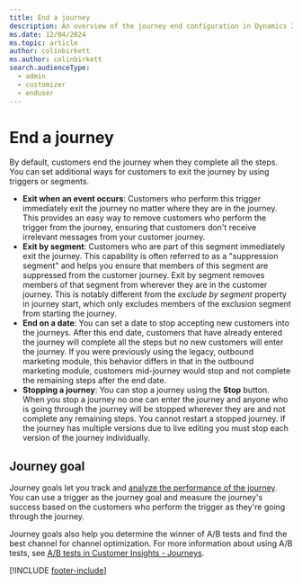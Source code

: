 ```yaml
---
title: End a journey
description: An overview of the journey end configuration in Dynamics 365 Customer Insights - Journeys.
ms.date: 12/04/2024
ms.topic: article
author: colinbirkett
ms.author: colinbirkett
search.audienceType: 
  - admin
  - customizer
  - enduser
---
```


# End a journey

By default, customers end the journey when they complete all the steps. You can set additional ways for customers to exit the journey by using triggers or segments.

- **Exit when an event occurs**: Customers who perform this trigger immediately exit the journey no matter where they are in the journey. This provides an easy way to remove customers who perform the trigger from the journey, ensuring that customers don't receive irrelevant messages from your customer journey.
- **Exit by segment**: Customers who are part of this segment immediately exit the journey. This capability is often referred to as a "suppression segment" and helps you ensure that members of this segment are suppressed from the customer journey. Exit by segment removes members of that segment from wherever they are in the customer journey. This is notably different from the *exclude by segment* property in journey start, which only excludes members of the exclusion segment from starting the journey.
- **End on a date**: You can set a date to stop accepting new customers into the journeys. After this end date, customers that have already entered the journey will complete all the steps but no new customers will enter the journey. If you were previously using the legacy, outbound marketing module, this behavior differs in that in the outbound marketing module, customers mid-journey would stop and not complete the remaining steps after the end date.
- **Stopping a journey**: You can stop a journey using the **Stop** button. When you stop a journey no one can enter the journey and anyone who is going through the journey will be stopped wherever they are and not complete any remaining steps. You cannot restart a stopped journey. If the journey has multiple versions due to live editing you must stop each version of the journey individually. 

## Journey goal

Journey goals let you track and [analyze the performance of the journey](real-time-marketing-analytics.md). You can use a trigger as the journey goal and measure the journey's success based on the customers who perform the trigger as they're going through the journey.

Journey goals also help you determine the winner of A/B tests and find the best channel for channel optimization. For more information about using A/B tests, see [A/B tests in Customer Insights - Journeys](real-time-marketing-ab-tests-in-marketing-journeys.md).

[!INCLUDE [footer-include](./includes/footer-banner.md)]
